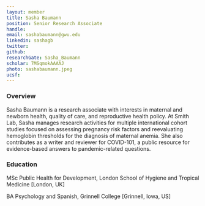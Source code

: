```yaml
---
layout: member
title: Sasha Baumann
position: Senior Research Associate
handle: 
email: sashabaumann@gwu.edu
linkedin: sashagb
twitter:
github:
researchGate: Sasha_Baumann
scholar: 7MSqmokAAAAJ 
photo: sashabaumann.jpeg
ucsf: 
---
```


### Overview

Sasha Baumann is a research associate with interests in maternal and newborn health, quality of care, and reproductive health policy. At Smith Lab, Sasha manages research activities for multiple international cohort studies focused on assessing pregnancy risk factors and reevaluating hemoglobin thresholds for the diagnosis of maternal anemia. She also contributes as a writer and reviewer for COVID-101, a public resource for evidence-based answers to pandemic-related questions. 

### Education

MSc Public Health for Development, London School of Hygiene and Tropical Medicine [London, UK]

BA Psychology and Spanish, Grinnell College [Grinnell, Iowa, US]
